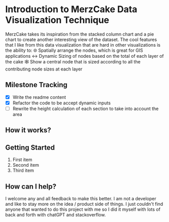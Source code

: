 # Introduction to MerzCake Data Visualization Technique
MerzCake takes its inspiration from the stacked column chart and a pie chart to create another interesting view of the dataset. The cool features that I like from this data visualization that are hard in other visualizations is the ability to:
🌐 Spatially arrange the nodes, which is great for GIS applications
↔️ Dynamic Sizing of nodes based on the total of each layer of the cake
🕸️ Show a central node that is sized according to all the contributing node sizes at each layer 

## Milestone Tracking
- [x] Write the readme content
- [x] Refactor the code to be accept dynamic inputs
- [ ] Rewrite the height calculation of each section to take into account the area

## How it works?


## Getting Started
1. First item
2. Second item
3. Third item

## How can I help?
I welcome any and all feedback to make this better. I am not a developer and like to stay more on the idea / product side of things. I just couldn't find anyone that wanted to do this project with me so I did it myself with lots of back and forth with chatGPT and stackoverflow.
